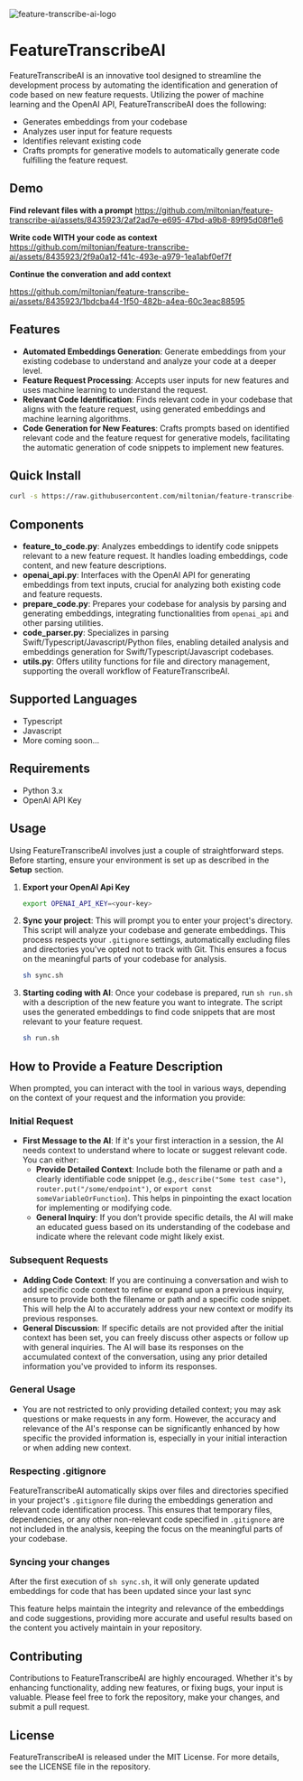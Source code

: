 
![feature-transcribe-ai-logo](https://github.com/miltonian/feature-transcribe-ai/assets/8435923/9eb97133-4949-4b62-b110-932928c9b6db)

# FeatureTranscribeAI

FeatureTranscribeAI is an innovative tool designed to streamline the development process by automating the identification and generation of code based on new feature requests. Utilizing the power of machine learning and the OpenAI API, FeatureTranscribeAI does the following: 
- Generates embeddings from your codebase
- Analyzes user input for feature requests
- Identifies relevant existing code
- Crafts prompts for generative models to automatically generate code fulfilling the feature request.

## Demo
**Find relevant files with a prompt**
https://github.com/miltonian/feature-transcribe-ai/assets/8435923/2af2ad7e-e695-47bd-a9b8-89f95d08f1e6

**Write code WITH your code as context**
https://github.com/miltonian/feature-transcribe-ai/assets/8435923/2f9a0a12-f41c-493e-a979-1ea1abf0ef7f

**Continue the converation and add context**

https://github.com/miltonian/feature-transcribe-ai/assets/8435923/1bdcba44-1f50-482b-a4ea-60c3eac88595

## Features

- **Automated Embeddings Generation**: Generate embeddings from your existing codebase to understand and analyze your code at a deeper level.
- **Feature Request Processing**: Accepts user inputs for new features and uses machine learning to understand the request.
- **Relevant Code Identification**: Finds relevant code in your codebase that aligns with the feature request, using generated embeddings and machine learning algorithms.
- **Code Generation for New Features**: Crafts prompts based on identified relevant code and the feature request for generative models, facilitating the automatic generation of code snippets to implement new features.

## Quick Install
```bash
curl -s https://raw.githubusercontent.com/miltonian/feature-transcribe-ai/main/install.sh | bash
```

## Components

- **feature_to_code.py**: Analyzes embeddings to identify code snippets relevant to a new feature request. It handles loading embeddings, code content, and new feature descriptions.
- **openai_api.py**: Interfaces with the OpenAI API for generating embeddings from text inputs, crucial for analyzing both existing code and feature requests.
- **prepare_code.py**: Prepares your codebase for analysis by parsing and generating embeddings, integrating functionalities from `openai_api` and other parsing utilities.
- **code_parser.py**: Specializes in parsing Swift/Typescript/Javascript/Python files, enabling detailed analysis and embeddings generation for Swift/Typescript/Javascript codebases.
- **utils.py**: Offers utility functions for file and directory management, supporting the overall workflow of FeatureTranscribeAI.

## Supported Languages
- Typescript
- Javascript
- More coming soon...

## Requirements

- Python 3.x
- OpenAI API Key

## Usage

Using FeatureTranscribeAI involves just a couple of straightforward steps. Before starting, ensure your environment is set up as described in the **Setup** section.

1. **Export your OpenAI Api Key**
   ```bash
   export OPENAI_API_KEY=<your-key>
2. **Sync your project**: This will prompt you to enter your project's directory. This script will analyze your codebase and generate embeddings. This process respects your `.gitignore` settings, automatically excluding files and directories you've opted not to track with Git. This ensures a focus on the meaningful parts of your codebase for analysis.

   ```bash
   sh sync.sh

3. **Starting coding with AI**: Once your codebase is prepared, run `sh run.sh` with a description of the new feature you want to integrate. The script uses the generated embeddings to find code snippets that are most relevant to your feature request.

    ```bash
    sh run.sh

## How to Provide a Feature Description
When prompted, you can interact with the tool in various ways, depending on the context of your request and the information you provide:

### Initial Request
- **First Message to the AI**: If it's your first interaction in a session, the AI needs context to understand where to locate or suggest relevant code. You can either:
  - **Provide Detailed Context**: Include both the filename or path and a clearly identifiable code snippet (e.g., `describe("Some test case")`, `router.put("/some/endpoint")`, or `export const someVariableOrFunction`). This helps in pinpointing the exact location for implementing or modifying code.
  - **General Inquiry**: If you don’t provide specific details, the AI will make an educated guess based on its understanding of the codebase and indicate where the relevant code might likely exist.

 ### Subsequent Requests
 - **Adding Code Context**: If you are continuing a conversation and wish to add specific code context to refine or expand upon a previous inquiry, ensure to provide both the filename or path and a specific code snippet. This will help the AI to accurately address your new context or modify its previous responses.
 - **General Discussion**: If specific details are not provided after the initial context has been set, you can freely discuss other aspects or follow up with general inquiries. The AI will base its responses on the accumulated context of the conversation, using any prior detailed information you've provided to inform its responses.

 ### General Usage
 - You are not restricted to only providing detailed context; you may ask questions or make requests in any form. However, the accuracy and relevance of the AI's response can be significantly enhanced by how specific the provided information is, especially in your initial interaction or when adding new context.



 

### Respecting .gitignore

FeatureTranscribeAI automatically skips over files and directories specified in your project's `.gitignore` file during the embeddings generation and relevant code identification process. This ensures that temporary files, dependencies, or any other non-relevant code specified in `.gitignore` are not included in the analysis, keeping the focus on the meaningful parts of your codebase.

### Syncing your changes

After the first execution of `sh sync.sh`, it will only generate updated embeddings for code that has been updated since your last sync

This feature helps maintain the integrity and relevance of the embeddings and code suggestions, providing more accurate and useful results based on the content you actively maintain in your repository.

## Contributing

Contributions to FeatureTranscribeAI are highly encouraged. Whether it's by enhancing functionality, adding new features, or fixing bugs, your input is valuable. Please feel free to fork the repository, make your changes, and submit a pull request.

## License

FeatureTranscribeAI is released under the MIT License. For more details, see the LICENSE file in the repository.
